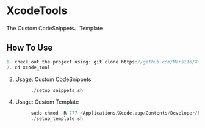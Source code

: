 # XcodeTools

The Custom CodeSnippets、Template
 
## How To Use 

```objective-c
1. check out the project using: git clone https://github.com/Mars116/XcodeTools
2. cd xcode_tool
```

3. Usage: Custom CodeSnippets
```objective-c
         ./setup_snippets.sh
```

4. Usage: Custom Template
```objective-c
         sudo chmod -R 777 /Applications/Xcode.app/Contents/Developer/Platforms/iPhoneOS.platform/Developer/Library/Xcode/Templates/File\ Templates
         ./setup_template.sh
```


